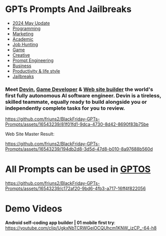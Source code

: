 # GPTs Prompts And Jailbreaks

- [2024 May Update](./2024-May-Update.md)
- [Programming](./Programming.md)
- [Marketing](./Marketing.md)
- [Academic](./Academic.md)
- [Job Hunting](./Job-Hunting.md)
- [Game](./Game.md)
- [Creative](./Creative.md)
- [Prompt Engineering](./Prompt-Engineering.md)
- [Business](./Business.md)
- [Productivity & life style](./Productivity-&-life-style.md)
- [Jailbreaks](./Jailbreaks.md)

### Meet [Devin](https://gptcall.net/chat#id=&contactName=Developer+Devin), [Game Developer](https://gptcall.net/chat#id=&contactName=Game+Developer) & [Web site builder](https://gptcall.net/chat#id=&contactName=Web+Site+Master) the world's first fully autonomous AI software engineer. Devin is a tireless, skilled teammate, equally ready to build alongside you or independently complete tasks for you to review.

https://github.com/friuns2/BlackFriday-GPTs-Prompts/assets/16543239/81f01fd1-9dca-4730-8d42-8690f83b75be

Web Site Master Result:

https://github.com/friuns2/BlackFriday-GPTs-Prompts/assets/16543239/194db2d8-3d5d-47d8-b010-8a97688b560d




# All Prompts can be used in [GPTOS](https://play.google.com/store/apps/details?id=gptos.intelligence.assistant)

https://github.com/friuns2/BlackFriday-GPTs-Prompts/assets/16543239/c172af20-9bd6-4fb3-a717-16ff4f822056
# Demo Videos 
**Android self-coding app builder | 01 mobile first try**: https://youtube.com/clip/UgkxNbTCRWGeiOCQUhcm1KNW_izCP_-64-h8



